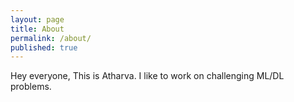 ```yaml
---
layout: page
title: About
permalink: /about/
published: true
---
```


Hey everyone, This is Atharva. I like to work on challenging ML/DL problems. 
